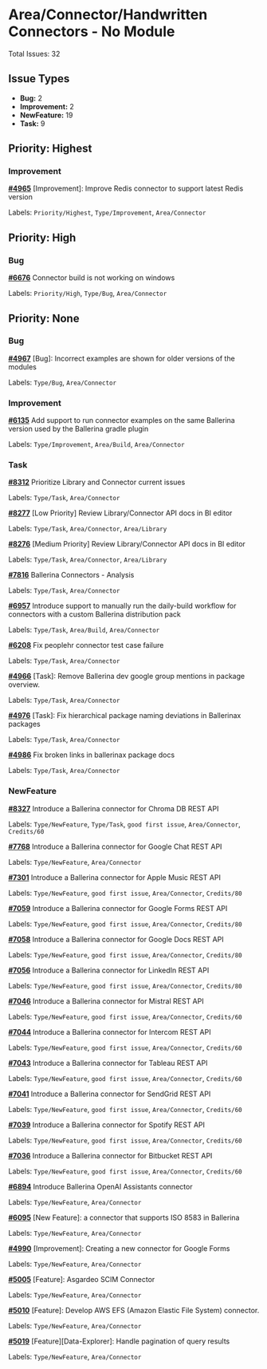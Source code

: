 # Area/Connector/Handwritten Connectors - No Module

Total Issues: 32

## Issue Types

- **Bug:** 2
- **Improvement:** 2
- **NewFeature:** 19
- **Task:** 9

## Priority: Highest

### Improvement

**[#4965](https://github.com/ballerina-platform/ballerina-library/issues/4965)** [Improvement]: Improve Redis connector to support latest Redis version

Labels: `Priority/Highest`, `Type/Improvement`, `Area/Connector`

## Priority: High

### Bug

**[#6676](https://github.com/ballerina-platform/ballerina-library/issues/6676)** Connector build is not working on windows

Labels: `Priority/High`, `Type/Bug`, `Area/Connector`

## Priority: None

### Bug

**[#4967](https://github.com/ballerina-platform/ballerina-library/issues/4967)** [Bug]: Incorrect examples are shown for older versions of the modules

Labels: `Type/Bug`, `Area/Connector`

### Improvement

**[#6135](https://github.com/ballerina-platform/ballerina-library/issues/6135)** Add support to run connector examples on the same Ballerina version used by the Ballerina gradle plugin 

Labels: `Type/Improvement`, `Area/Build`, `Area/Connector`

### Task

**[#8312](https://github.com/ballerina-platform/ballerina-library/issues/8312)** Prioritize Library and Connector current issues

Labels: `Type/Task`, `Area/Connector`

**[#8277](https://github.com/ballerina-platform/ballerina-library/issues/8277)** [Low Priority] Review Library/Connector API docs in BI editor

Labels: `Type/Task`, `Area/Connector`, `Area/Library`

**[#8276](https://github.com/ballerina-platform/ballerina-library/issues/8276)** [Medium Priority] Review Library/Connector API docs in BI editor

Labels: `Type/Task`, `Area/Connector`, `Area/Library`

**[#7816](https://github.com/ballerina-platform/ballerina-library/issues/7816)** Ballerina Connectors - Analysis

Labels: `Type/Task`, `Area/Connector`

**[#6957](https://github.com/ballerina-platform/ballerina-library/issues/6957)** Introduce support to manually run the daily-build workflow for connectors with a custom Ballerina distribution pack

Labels: `Type/Task`, `Area/Build`, `Area/Connector`

**[#6208](https://github.com/ballerina-platform/ballerina-library/issues/6208)** Fix peoplehr connector test case failure

Labels: `Type/Task`, `Area/Connector`

**[#4966](https://github.com/ballerina-platform/ballerina-library/issues/4966)** [Task]: Remove Ballerina dev google group mentions in package overview.

Labels: `Type/Task`, `Area/Connector`

**[#4976](https://github.com/ballerina-platform/ballerina-library/issues/4976)** [Task]: Fix hierarchical package naming deviations in Ballerinax packages

Labels: `Type/Task`, `Area/Connector`

**[#4986](https://github.com/ballerina-platform/ballerina-library/issues/4986)** Fix broken links in ballerinax package docs

Labels: `Type/Task`, `Area/Connector`

### NewFeature

**[#8327](https://github.com/ballerina-platform/ballerina-library/issues/8327)** Introduce a Ballerina connector for Chroma DB REST API

Labels: `Type/NewFeature`, `Type/Task`, `good first issue`, `Area/Connector`, `Credits/60`

**[#7768](https://github.com/ballerina-platform/ballerina-library/issues/7768)** Introduce a Ballerina connector for Google Chat REST API

Labels: `Type/NewFeature`, `Area/Connector`

**[#7301](https://github.com/ballerina-platform/ballerina-library/issues/7301)** Introduce a Ballerina connector for Apple Music REST API

Labels: `Type/NewFeature`, `good first issue`, `Area/Connector`, `Credits/80`

**[#7059](https://github.com/ballerina-platform/ballerina-library/issues/7059)** Introduce a Ballerina connector for Google Forms REST API

Labels: `Type/NewFeature`, `good first issue`, `Area/Connector`, `Credits/80`

**[#7058](https://github.com/ballerina-platform/ballerina-library/issues/7058)** Introduce a Ballerina connector for Google Docs REST API

Labels: `Type/NewFeature`, `good first issue`, `Area/Connector`, `Credits/80`

**[#7056](https://github.com/ballerina-platform/ballerina-library/issues/7056)** Introduce a Ballerina connector for LinkedIn REST API

Labels: `Type/NewFeature`, `good first issue`, `Area/Connector`, `Credits/80`

**[#7046](https://github.com/ballerina-platform/ballerina-library/issues/7046)** Introduce a Ballerina connector for Mistral REST API

Labels: `Type/NewFeature`, `good first issue`, `Area/Connector`, `Credits/60`

**[#7044](https://github.com/ballerina-platform/ballerina-library/issues/7044)** Introduce a Ballerina connector for Intercom REST API

Labels: `Type/NewFeature`, `good first issue`, `Area/Connector`, `Credits/60`

**[#7043](https://github.com/ballerina-platform/ballerina-library/issues/7043)** Introduce a Ballerina connector for Tableau REST API

Labels: `Type/NewFeature`, `good first issue`, `Area/Connector`, `Credits/60`

**[#7041](https://github.com/ballerina-platform/ballerina-library/issues/7041)** Introduce a Ballerina connector for SendGrid REST API

Labels: `Type/NewFeature`, `good first issue`, `Area/Connector`, `Credits/60`

**[#7039](https://github.com/ballerina-platform/ballerina-library/issues/7039)** Introduce a Ballerina connector for Spotify REST API

Labels: `Type/NewFeature`, `good first issue`, `Area/Connector`, `Credits/60`

**[#7036](https://github.com/ballerina-platform/ballerina-library/issues/7036)** Introduce a Ballerina connector for Bitbucket REST API

Labels: `Type/NewFeature`, `good first issue`, `Area/Connector`, `Credits/60`

**[#6894](https://github.com/ballerina-platform/ballerina-library/issues/6894)** Introduce Ballerina OpenAI Assistants connector

Labels: `Type/NewFeature`, `Area/Connector`

**[#6095](https://github.com/ballerina-platform/ballerina-library/issues/6095)** [New Feature]: a connector that supports ISO 8583 in Ballerina

Labels: `Type/NewFeature`, `Area/Connector`

**[#4990](https://github.com/ballerina-platform/ballerina-library/issues/4990)** [Improvement]: Creating a new connector for Google Forms

Labels: `Type/NewFeature`, `Area/Connector`

**[#5005](https://github.com/ballerina-platform/ballerina-library/issues/5005)** [Feature]: Asgardeo SCIM Connector

Labels: `Type/NewFeature`, `Area/Connector`

**[#5010](https://github.com/ballerina-platform/ballerina-library/issues/5010)** [Feature]: Develop  AWS EFS (Amazon Elastic File System) connector.

Labels: `Type/NewFeature`, `Area/Connector`

**[#5019](https://github.com/ballerina-platform/ballerina-library/issues/5019)** [Feature][Data-Explorer]: Handle pagination of query results  

Labels: `Type/NewFeature`, `Area/Connector`

